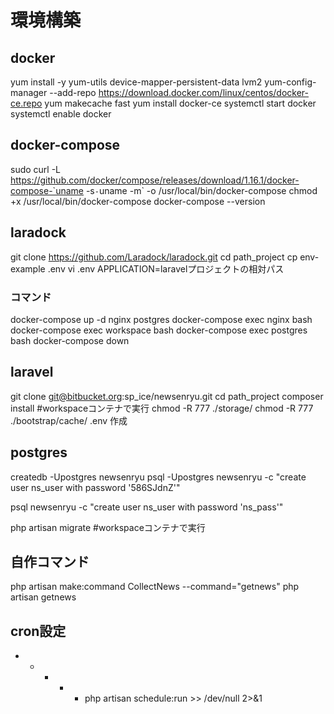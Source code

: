 # 環境構築

## docker
yum install -y yum-utils device-mapper-persistent-data lvm2
yum-config-manager --add-repo https://download.docker.com/linux/centos/docker-ce.repo
yum makecache fast
yum install docker-ce
systemctl start docker
systemctl enable docker

## docker-compose
sudo curl -L https://github.com/docker/compose/releases/download/1.16.1/docker-compose-`uname -s`-`uname 
-m` -o /usr/local/bin/docker-compose
chmod +x /usr/local/bin/docker-compose
docker-compose --version

## laradock
git clone https://github.com/Laradock/laradock.git
cd path_project
cp env-example .env
vi .env
APPLICATION=laravelプロジェクトの相対パス

### コマンド
docker-compose up -d nginx postgres
docker-compose exec nginx bash
docker-compose exec workspace bash
docker-compose exec postgres bash
docker-compose down

## laravel
 git clone git@bitbucket.org:sp_ice/newsenryu.git
 cd path_project
 composer install #workspaceコンテナで実行
 chmod -R 777 ./storage/
 chmod -R 777 ./bootstrap/cache/
 .env 作成

 ## postgres
 createdb -Upostgres newsenryu
 psql -Upostgres newsenryu -c "create user ns_user with password '586SJdnZ'"
 
 psql newsenryu -c "create user ns_user with password 'ns_pass'"

 php artisan migrate #workspaceコンテナで実行


 ## 自作コマンド
 php artisan make:command CollectNews --command="getnews"
 php artisan getnews

 ## cron設定
 * * * * * php artisan schedule:run >> /dev/null 2>&1